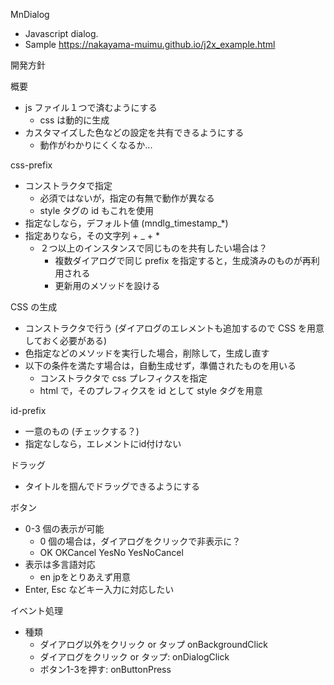 MnDialog
- Javascript dialog. 
- Sample https://nakayama-muimu.github.io/j2x_example.html

開発方針

概要
- js ファイル１つで済むようにする
  - css は動的に生成
- カスタマイズした色などの設定を共有できるようにする
  - 動作がわかりにくくなるか...

css-prefix
- コンストラクタで指定
  - 必須ではないが，指定の有無で動作が異なる
  - style タグの id もこれを使用
- 指定なしなら，デフォルト値 (mndlg_timestamp_*)
- 指定ありなら，その文字列 + _ + *
  - ２つ以上のインスタンスで同じものを共有したい場合は？
    - 複数ダイアログで同じ prefix を指定すると，生成済みのものが再利用される
    - 更新用のメソッドを設ける

CSS の生成
- コンストラクタで行う (ダイアログのエレメントも追加するので CSS を用意しておく必要がある)
- 色指定などのメソッドを実行した場合，削除して，生成し直す
- 以下の条件を満たす場合は，自動生成せず，準備されたものを用いる
  - コンストラクタで css プレフィクスを指定
  - html で，そのプレフィクスを id として style タグを用意

id-prefix
- 一意のもの (チェックする？)
- 指定なしなら，エレメントにid付けない

ドラッグ
- タイトルを掴んでドラッグできるようにする

ボタン
- 0-3 個の表示が可能
  - 0 個の場合は，ダイアログをクリックで非表示に？
  - OK OKCancel YesNo YesNoCancel
- 表示は多言語対応
  - en jpをとりあえず用意
- Enter, Esc などキー入力に対応したい

イベント処理
- 種類
  - ダイアログ以外をクリック or タップ onBackgroundClick
  - ダイアログをクリック or タップ: onDialogClick
  - ボタン1-3を押す: onButtonPress




 